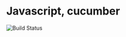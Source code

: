 # Javascript, cucumber

![Build Status](https://travis-ci.org/cyber-dojo-languages/javascript-cucumber.svg?branch=master)
